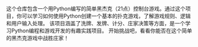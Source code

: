这个仓库包含一个用Python编写的简单黑杰克（21点）控制台游戏。通过这个项目，你可以学习如何使用Python创建一个基本的扑克游戏，了解游戏规则、逻辑和用户输入处理。
该项目涵盖了洗牌、发牌、计分、庄家决策等方面，是一个学习Python编程和游戏开发的有趣实践项目。
开始挑战吧，看看你能否在这个简单的黑杰克游戏中战胜庄家！





